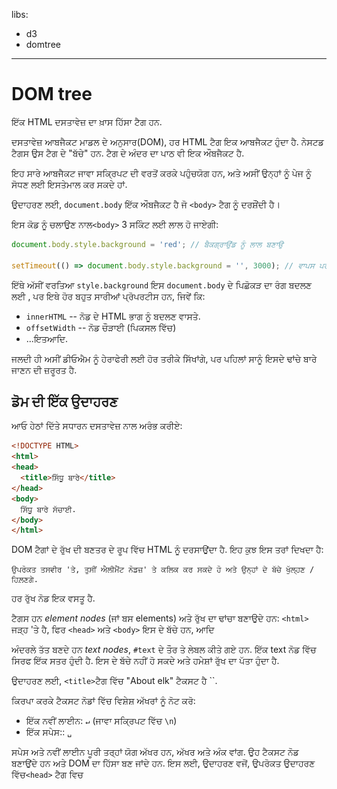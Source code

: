 libs:
  - d3
  - domtree

---

# DOM tree

ਇੱਕ HTML ਦਸਤਾਵੇਜ਼ ਦਾ ਖ਼ਾਸ ਹਿੱਸਾ ਟੈਗ ਹਨ.

ਦਸਤਾਵੇਜ਼ ਆਬਜੈਕਟ ਮਾਡਲ ਦੇ ਅਨੁਸਾਰ(DOM), ਹਰ HTML ਟੈਗ ਇਕ ਆਬਜੈਕਟ ਹੁੰਦਾ ਹੈ. ਨੇਸਟਡ ਟੈਗਸ ਉਸ ਟੈਗ ਦੇ "ਬੱਚੇ" ਹਨ. ਟੈਗ ਦੇ ਅੰਦਰ ਦਾ ਪਾਠ ਵੀ ਇਕ ਔਬਜੈਕਟ ਹੈ.

ਇਹ ਸਾਰੇ ਆਬਜੈਕਟ ਜਾਵਾ ਸਕ੍ਰਿਪਟ ਦੀ ਵਰਤੋਂ ਕਰਕੇ ਪਹੁੰਚਯੋਗ ਹਨ, ਅਤੇ ਅਸੀਂ ਉਨ੍ਹਾਂ ਨੂੰ ਪੇਜ ਨੂੰ ਸੋਧਣ ਲਈ ਇਸਤੇਮਾਲ ਕਰ ਸਕਦੇ ਹਾਂ.

ਉਦਾਹਰਣ ਲਈ, `document.body` ਇੱਕ ਔਬਜੈਕਟ ਹੈ ਜੋ `<body>` ਟੈਗ ਨੂੰ ਦਰਸ਼ੌਂਦੀ ਹੈ।

ਇਸ ਕੋਡ ਨੂੰ ਚਲਾਉਣ ਨਾਲ`<body>` 3 ਸਕਿੰਟ ਲਈ ਲਾਲ ਹੋ ਜਾਏਗੀ:

```js run
document.body.style.background = 'red'; // ਬੈਕਗ੍ਰਾਉਂਡ ਨੂੰ ਲਾਲ ਬਣਾਉ

setTimeout(() => document.body.style.background = '', 3000); // ਵਾਪਸ ਪਰਤੋ
```

ਇੱਥੇ ਅੱਸੀਂ ਵਰਤਿਆ `style.background` ਇਸ `document.body` ਦੇ ਪਿਛੋਕੜ ਦਾ ਰੰਗ ਬਦਲਣ ਲਈ , ਪਰ ਇਥੇ ਹੋਰ ਬਹੁਤ ਸਾਰੀਆਂ ਪ੍ਰੋਪਰਟੀਸ ਹਨ, ਜਿਵੇਂ ਕਿ:

- `innerHTML` -- ਨੋਡ ਦੇ HTML ਭਾਗ ਨੂੰ ਬਦਲਣ ਵਾਸਤੇ.
- `offsetWidth` -- ਨੋਡ ਚੌੜਾਈ (ਪਿਕਸਲ ਵਿੱਚ)
- ...ਇਤਆਦਿ.

ਜਲਦੀ ਹੀ ਅਸੀਂ ਡੀਓਐਮ ਨੂੰ ਹੇਰਾਫੇਰੀ ਲਈ ਹੋਰ ਤਰੀਕੇ ਸਿੱਖਾਂਗੇ, ਪਰ ਪਹਿਲਾਂ ਸਾਨੂੰ ਇਸਦੇ ਢਾਂਚੇ ਬਾਰੇ ਜਾਣਨ ਦੀ ਜ਼ਰੂਰਤ ਹੈ.

## ਡੋਮ ਦੀ ਇੱਕ ਉਦਾਹਰਣ

ਆਓ ਹੇਠਾਂ ਦਿੱਤੇ ਸਧਾਰਨ ਦਸਤਾਵੇਜ਼ ਨਾਲ ਅਰੰਭ ਕਰੀਏ:

```html run no-beautify
<!DOCTYPE HTML>
<html>
<head>
  <title>ਸਿੱਧੂ ਬਾਰੇ</title>
</head>
<body>
  ਸਿੱਧੂ ਬਾਰੇ ਸੱਚਾਈ.
</body>
</html>
```

DOM ਟੈਗਾਂ ਦੇ ਰੁੱਖ ਦੀ ਬਣਤਰ ਦੇ ਰੂਪ ਵਿੱਚ HTML ਨੂੰ ਦਰਸਾਉਂਦਾ ਹੈ. ਇਹ ਕੁਝ ਇਸ ਤਰਾਂ ਦਿਖਦਾ ਹੈ:

<div class="domtree"></div>

<script>
let node1 = {"name":"HTML","nodeType":1,"children":[{"name":"HEAD","nodeType":1,"children":[{"name":"#text","nodeType":3,"content":"\n  "},{"name":"TITLE","nodeType":1,"children":[{"name":"#text","nodeType":3,"content":"About elk"}]},{"name":"#text","nodeType":3,"content":"\n"}]},{"name":"#text","nodeType":3,"content":"\n"},{"name":"BODY","nodeType":1,"children":[{"name":"#text","nodeType":3,"content":"\n  The truth about elk.\n\n\n"}]}]}

drawHtmlTree(node1, 'div.domtree', 690, 320);
</script>

```online
ਉਪਰੋਕਤ ਤਸਵੀਰ 'ਤੇ, ਤੁਸੀਂ ਐਲੀਮੈਂਟ ਨੋਡਜ਼' ਤੇ ਕਲਿਕ ਕਰ ਸਕਦੇ ਹੋ ਅਤੇ ਉਨ੍ਹਾਂ ਦੇ ਬੱਚੇ ਖੁੱਲ੍ਹਣ / ਹਿਲ਼ਣਗੇ.
```

ਹਰ ਰੁੱਖ ਨੋਡ ਇਕ ਵਸਤੂ ਹੈ.

ਟੈਗਸ ਹਨ *element nodes* (ਜਾਂ ਬਸ elements) ਅਤੇ ਰੁੱਖ ਦਾ ਢਾਂਚਾ ਬਣਾਉਦੇ ਹਨ: `<html>` ਜੜ੍ਹ 'ਤੇ ਹੈ, ਫਿਰ `<head>` ਅਤੇ `<body>`  ਇਸ ਦੇ ਬੱਚੇ ਹਨ, ਆਦਿ

ਅੰਦਰਲੇ ਤੱਤ ਬਣਦੇ ਹਨ *text nodes*,  `#text` ਦੇ ਤੌਰ ਤੇ ਲੇਬਲ ਕੀਤੇ ਗਏ ਹਨ. ਇੱਕ text ਨੋਡ ਵਿੱਚ ਸਿਰਫ ਇੱਕ ਸਤਰ ਹੁੰਦੀ ਹੈ. ਇਸ ਦੇ ਬੱਚੇ ਨਹੀਂ ਹੋ ਸਕਦੇ ਅਤੇ ਹਮੇਸ਼ਾਂ ਰੁੱਖ ਦਾ ਪੱਤਾ ਹੁੰਦਾ ਹੈ.

ਉਦਾਹਰਣ ਲਈ, `<title>`ਟੈਗ ਵਿੱਚ "About elk"   ਟੈਕਸਟ ਹੈ ``.

ਕਿਰਪਾ ਕਰਕੇ ਟੈਕਸਟ ਨੋਡਾਂ ਵਿੱਚ ਵਿਸ਼ੇਸ਼ ਅੱਖਰਾਂ ਨੂੰ ਨੋਟ ਕਰੋ:

- ਇੱਕ ਨਵੀਂ ਲਾਈਨ: `↵` (ਜਾਵਾ ਸਕ੍ਰਿਪਟ ਵਿੱਚ `\n`)
- ਇੱਕ ਸਪੇਸ:: `␣`

ਸਪੇਸ ਅਤੇ ਨਵੀਂ ਲਾਈਨ ਪੂਰੀ ਤਰ੍ਹਾਂ ਯੋਗ ਅੱਖਰ ਹਨ, ਅੱਖਰ ਅਤੇ ਅੰਕ ਵਾਂਗ. ਉਹ ਟੈਕਸਟ ਨੋਡ ਬਣਾਉਂਦੇ ਹਨ ਅਤੇ DOM ਦਾ ਹਿੱਸਾ ਬਣ ਜਾਂਦੇ ਹਨ. ਇਸ ਲਈ, ਉਦਾਹਰਣ ਵਜੋਂ, ਉਪਰੋਕਤ ਉਦਾਹਰਣ ਵਿੱਚ`<head>` ਟੈਗ ਵਿਚ <title>` ਤੋਂ ਪਹਿਲਾਂ ਕੁਝ ਖਾਲੀ ਥਾਵਾਂ  ਹਨ`, ਅਤੇ ਉਹ ਟੈਕਸਟ ਇੱਕ `# ਟੈਕਸਟ` ਨੋਡ ਬਣ ਜਾਂਦਾ ਹੈ (ਇਸ ਵਿੱਚ ਇੱਕ ਨਵੀਂ ਲਾਈਨ ਹੈ ਅਤੇ ਕੁਝ ਖਾਲੀ ਥਾਂਵਾਂ ਹਨ).

ਇੱਥੇ ਸਿਰਫ ਦੋ ਉੱਚ-ਪੱਧਰ ਦੀਆਂ ਅਲਹਿਦਗੀਆਂ ਹਨ:
1. `<head>` ਤੋਂ ਪਹਿਲਾਂ ਖਾਲੀ ਥਾਂਵਾਂ ਅਤੇ ਨਵੀਂਆਂ ਲਾਈਨਾਂ ਨੂੰ ਇਤਿਹਾਸਕ ਕਾਰਨਾਂ ਕਰਕੇ ਨਜ਼ਰ ਅੰਦਾਜ਼ ਕੀਤਾ ਜਾਂਦਾ ਹੈ.
2.ਜੇ ਅਸੀਂ `</body> ਤੋਂ ਬਾਅਦ ਕੁਝ ਪਾਉਂਦੇ ਹਾਂ,ਤਦ ਉਹ ਆਪਣੇ ਆਪ ਹੀ `body` ਦੇ ਅੰਦਰ ਚਲੀ ਜਾਂਦੀ ਹੈ, ਅੰਤ ਵਿੱਚ, ਕਿਉਂਕਿ HTML ਸਪੇਕਿਫਿਕੇਸ਼ਨਾਂ ਦੀ ਜ਼ਰੂਰਤ ਹੈ ਕਿ ਸਾਰੀ ਸਮਗਰੀ `<body>` ਦੇ ਅੰਦਰ ਹੋਣੀ ਚਾਹੀਦੀ ਹੈ. ਇਸ ਲਈ `</body> ਤੋਂ ਬਾਅਦ ਕੋਈ ਥਾਂ ਨਹੀਂ ਹੋ ਸਕਦੀ.

ਹੋਰ ਮਾਮਲਿਆਂ ਵਿੱਚ ਸਭ ਕੁਝ ਸਿੱਧਾ ਹੁੰਦਾ ਹੈ-- ਜੇ ਦਸਤਾਵੇਜ਼ ਵਿਚ ਖਾਲੀ ਥਾਂਵਾਂ ਹਨ (ਬਿਲਕੁਲ ਕਿਸੇ ਕੈਰੇਕਟਰ ਵਾਂਗ), ਫਿਰ ਉਹ DOM ਵਿੱਚ ਟੈਕਸਟ ਨੋਡ ਬਣ ਜਾਂਦੇ ਹਨ, ਅਤੇ ਜੇ ਅਸੀਂ ਉਨ੍ਹਾਂ ਨੂੰ ਹਟਾ ਦਿੰਦੇ ਹਾਂ, ਤਾਂ ਕੋਈ ਵੀ ਨਹੀਂ।

ਇੱਥੇ ਕੋਈ ਸਪੇਸ-ਸਿਰਫ ਟੈਕਸਟ ਨੋਡ ਨਹੀਂ ਹਨ:

```html no-beautify
<!DOCTYPE HTML>
<html><head><title>ਭਗਵੰਤ ਬਾਰੇ</title></head><body>ਭਗਵੰਤ ਬਾਰੇ ਸੱਚਾਈ.</body></html>
```

<div class="domtree"></div>

<script>
let node2 = {"name":"HTML","nodeType":1,"children":[{"name":"HEAD","nodeType":1,"children":[{"name":"TITLE","nodeType":1,"children":[{"name":"#text","nodeType":3,"content":"About elk"}]}]},{"name":"BODY","nodeType":1,"children":[{"name":"#text","nodeType":3,"content":"The truth about elk."}]}]}

drawHtmlTree(node2, 'div.domtree', 690, 210);
</script>

```smart header="ਸਤਰ ਦੇ ਸ਼ੁਰੂ / ਅੰਤ ਅਤੇ ਖਾਲੀ ਥਾਵਾਂ ਤੇ ਖਾਲੀ ਥਾਂਵਾਂ ਅਕਸਰ ਟੂਲਸ ਵਿੱਚ ਲੁਕੀਆਂ ਹੁੰਦੀਆਂ ਹਨ"
ਬ੍ਰਾਜ਼ਰ ਟੂਲ (ਜਲਦੀ ਹੀ ਦੇਖਾਂਗੇ) ਜੋ ਕਿ ਡੋਮ ਨਾਲ ਕੰਮ ਕਰਦੇ ਹਨ ਆਮ ਤੌਰ ਤੇ ਟੈਕਸਟ ਦੇ ਸ਼ੁਰੂ / ਅੰਤ ਵਿਚ ਅਤੇ ਟੈਗਾਂ ਵਿਚਕਾਰ ਖਾਲੀ ਟੈਕਸਟ ਨੋਡ (ਲਾਈਨ-ਬਰੇਕਸ) ਨਹੀਂ ਦਿਖਾਉਂਦੇ..

ਡਿਵੈਲਪਰ ਟੂਲਸ ਇਸ ਤਰ੍ਹਾਂ ਸਕ੍ਰੀਨ ਸਪੇਸ ਨੂੰ ਸੇਵ ਕਰਦੇ ਹਨ.

ਹੋਰ DOM ਤਸਵੀਰਾਂ 'ਤੇ ਅਸੀਂ ਉਨ੍ਹਾਂ ਨੂੰ ਕਦੇ ਕਦੇ ਛੱਡ ਦਿੰਦੇ ਹਾਂ ਜਦੋਂ ਉਹ ਠੁਕਵੇ ਨਹੀਂ ਹੁੰਦੇ. ਅਜਿਹੀਆਂ ਖਾਲੀ ਥਾਵਾਂ ਆਮ ਤੌਰ ਤੇ ਇਹ ਪ੍ਰਭਾਵਤ ਨਹੀਂ ਕਰਦੀਆਂ ਕਿ ਦਸਤਾਵੇਜ਼ ਕਿਵੇਂ ਪ੍ਰਦਰਸ਼ਤ ਕੀਤਾ ਜਾਂਦਾ ਹੈ.
```

## ਸਵੈ-ਸੁਧਾਰ

ਜੇ ਬ੍ਰਾਜ਼ਰ ਖਰਾਬ ਐਚਟੀਐਮਐਲ ਦਾ ਸਾਹਮਣਾ ਕਰਦਾ ਹੈ, ਤਾਂ ਇਹ DOM ਬਣਾਉਣ ਵੇਲੇ ਆਪਣੇ ਆਪ ਇਸ ਨੂੰ ਸਹੀ ਕਰ ਦਿੰਦਾ ਹੈ.

ਉਦਾਹਰਣ ਦੇ ਲਈ, ਚੋਟੀ ਦਾ ਟੈਗ ਹਮੇਸ਼ਾਂ `<html> is ਹੁੰਦਾ ਹੈ. ਅਗਰ ਇਹ ਦਸਤਾਵੇਜ਼ ਵਿੱਚ ਮੌਜੂਦ ਨਹੀਂ ਹੈ, ਇਹ DOM ਵਿੱਚ ਮੌਜੂਦ ਹੋਵੇਗਾ, ਕਿਉਂਕਿ ਬ੍ਰਾਜ਼ਰ ਇਸਨੂੰ ਸ੍ਵਾ ਪ੍ਰਕਾਸ਼ਿਤ ਕਰੇਗਾ. ਇਹ ਹੀ <body> ਟੈਗ ਲਈ ਵੀ ਲਾਗੂ ਹੈ.

ਇੱਕ ਉਦਾਹਰਣ ਦੇ ਤੌਰ ਤੇ, ਜੇ HTML ਫਾਈਲ ਇੱਕ ਸਿੰਗਲ ਸ਼ਬਦ "ਹੈਲੋ" ਹੈ, ਤਾਂ ਬ੍ਰਾਜ਼ਰ ਇਸ ਨੂੰ `<html>` ਅਤੇ `<body> ਵਿੱਚ ਲਪੇਟ ਦੇਵੇਗਾ, ਅਤੇ ਲੋੜੀਂਦਾ` <title> ਜੋੜ ਦੇਵੇਗਾ, ਅਤੇ ਏਹ DOM ਕਰੇਗਾ:


<div class="domtree"></div>

<script>
let node3 = {"name":"HTML","nodeType":1,"children":[{"name":"HEAD","nodeType":1,"children":[]},{"name":"BODY","nodeType":1,"children":[{"name":"#text","nodeType":3,"content":"Hello"}]}]}

drawHtmlTree(node3, 'div.domtree', 690, 150);
</script>

ਡੀਓਐਮ ਬਣਾਉਣ ਵੇਲੇ, ਬਰਾਜ਼ਰ ਆਟੋਮੈਟਿਕਲੀ ਡੌਕੂਮੈਂਟ ਵਿਚ ਗਲਤੀਆਂ, ਟੈਗਸ ਬੰਦ ਕਰਨ ਤੇ ਹੋਰ ਇਸ ਤਰਾਂ ਆਪਣੇ ਆਪ ਸੁਧੀਕਰਨ ਕਰਦੇ ਹਨ.

ਬਿਨਾਂ ਬੰਦ ਟੈਗਾਂ ਵਾਲਾ ਇੱਕ ਦਸਤਾਵੇਜ਼:

```html no-beautify
<p>Hello
<li>Mom
<li>and
<li>Dad
```

...ਜਦੋਂ ਬ੍ਰਾਜ਼ਰ ਟੈਗਸ ਪੜ੍ਹਦਾ ਹੈ ਅਤੇ ਗੁੰਮਸ਼ੁਦਾ ਭਾਗਾਂ ਨੂੰ ਬਹਾਲ ਕਰਦਾ ਹੈ ਤਾਂ ਇਹ ਇੱਕ ਆਮ DOM ਬਣ ਜਾਵੇਗਾ.

<div class="domtree"></div>

<script>
let node4 = {"name":"HTML","nodeType":1,"children":[{"name":"HEAD","nodeType":1,"children":[]},{"name":"BODY","nodeType":1,"children":[{"name":"P","nodeType":1,"children":[{"name":"#text","nodeType":3,"content":"Hello"}]},{"name":"LI","nodeType":1,"children":[{"name":"#text","nodeType":3,"content":"Mom"}]},{"name":"LI","nodeType":1,"children":[{"name":"#text","nodeType":3,"content":"and"}]},{"name":"LI","nodeType":1,"children":[{"name":"#text","nodeType":3,"content":"Dad"}]}]}]}

drawHtmlTree(node4, 'div.domtree', 690, 360);
</script>

````warn header="Tables always have `<tbody>`"
<<<<<<< HEAD
ਇੱਕ ਦਿਲਚਸਪ "ਵਿਸ਼ੇਸ਼ ਕੇਸ" ਟੇਬਲ ਹੈ. DOM ਨਿਰਧਾਰਨ ਦੁਆਰਾ ਉਨ੍ਹਾਂ ਕੋਲ `<tbody>` ਹੋਣਾ ਲਾਜ਼ਮੀ ਹੈ, ਪਰ HTML ਟੈਕਸਟ (ਅਧਿਕਾਰਤ ਤੌਰ ਤੇ) ਇਸਨੂੰ ਛੱਡ ਸਕਦਾ ਹੈ. ਫੇਰ ਬਰਾਜ਼ਰ `<tbody>` ਨੂੰ ਆਪਣੇ-ਆਪ DOM ਵਿੱਚ  ਬਣਾਉਂਦਾ ਹੈ.
=======
An interesting "special case" is tables. By DOM specification they must have `<tbody>` tag, but HTML text may omit it. Then the browser creates `<tbody>` in the DOM automatically.
>>>>>>> ef8d576821ff28c69bfb7410dc79fd216b0a315b

HTML ਲਈ:

```html no-beautify
<table id="table"><tr><td>1</td></tr></table>
```

DOM- ਬਣਤਰ ਹੋ ਜਾਵੇਗੀ:
<div class="domtree"></div>

<script>
let node5 = {"name":"TABLE","nodeType":1,"children":[{"name":"TBODY","nodeType":1,"children":[{"name":"TR","nodeType":1,"children":[{"name":"TD","nodeType":1,"children":[{"name":"#text","nodeType":3,"content":"1"}]}]}]}]};

drawHtmlTree(node5,  'div.domtree', 600, 200);
</script>

<<<<<<< HEAD
ਤੁਸੀਂ ਵੇਖਿਆ? ਕਿਵੇ  <tbody>. ਪ੍ਰਗਟ ਹੋਇਆ. ਹੈਰਾਨੀ ਤੋਂ ਬਚਣ ਲਈ ਤੁਹਾਨੂੰ ਟੇਬਲਾਂ ਨਾਲ ਕੰਮ ਕਰਦੇ ਹੋਏ ਇਸ ਨੂੰ ਧਿਆਨ ਵਿੱਚ ਰੱਖਣਾ ਚਾਹੀਦਾ ਹੈ.
=======
You see? The `<tbody>` appeared out of nowhere. We should keep this in mind while working with tables to avoid surprises.
>>>>>>> ef8d576821ff28c69bfb7410dc79fd216b0a315b
````

## ਹੋਰ ਨੋਡ ਕਿਸਮਾਂ

ਐਲੀਮੈਂਟਸ ਅਤੇ ਟੈਕਸਟ ਨੋਡ ਤੋਂ ਇਲਾਵਾ ਕੁਝ ਹੋਰ ਨੋਡ ਕਿਸਮਾਂ ਹਨ.

ਉਦਾਹਰਣ ਲਈ, ਕਮੈਂਟਸ:

```html
<!DOCTYPE HTML>
<html>
<body>
 .
  <ol>
    <li>ਭਗਵੰਤ ਚੁਸਤ ਹੈ</li>
*!*
    <!-- ਕਮੈਂਟ -->
*/!*
    <li>...ਅਤੇ ਚਲਾਕ ਬੰਦਾ!</li>
  </ol>
</body>
</html>
```

<div class="domtree"></div>

<script>
<<<<<<< HEAD
let node6 = {"name":"HTML","nodeType":1,"children":[{"name":"HEAD","nodeType":1,"children":[]},{"name":"BODY","nodeType":1,"children":[{"name":"#text","nodeType":3,"content":"\n   ਭਗਵੰਤ ਬਾਰੇ ਸੱਚਾਈ.\n    "},{"name":"OL","nodeType":1,"children":[{"name":"#text","nodeType":3,"content":"\n      "},{"name":"LI","nodeType":1,"children":[{"name":"#text","nodeType":3,"content":"ਭਗਵੰਤ ਚੁਸਤ ਹੈ"}]},{"name":"#text","nodeType":3,"content":"\n      "},{"name":"#comment","nodeType":8,"content":"comment"},{"name":"#text","nodeType":3,"content":"\n      "},{"name":"LI","nodeType":1,"children":[{"name":"#text","nodeType":3,"content":"...ਅਤੇ ਚਲਾਕ ਬੰਦਾ!"}]},{"name":"#text","nodeType":3,"content":"\n    "}]},{"name":"#text","nodeType":3,"content":"\n  \n"}]}]};
=======
let node6 = {"name":"HTML","nodeType":1,"children":[{"name":"HEAD","nodeType":1,"children":[]},{"name":"BODY","nodeType":1,"children":[{"name":"#text","nodeType":3,"content":"\n  The truth about elk.\n  "},{"name":"OL","nodeType":1,"children":[{"name":"#text","nodeType":3,"content":"\n    "},{"name":"LI","nodeType":1,"children":[{"name":"#text","nodeType":3,"content":"An elk is a smart"}]},{"name":"#text","nodeType":3,"content":"\n    "},{"name":"#comment","nodeType":8,"content":"comment"},{"name":"#text","nodeType":3,"content":"\n    "},{"name":"LI","nodeType":1,"children":[{"name":"#text","nodeType":3,"content":"...and cunning animal!"}]},{"name":"#text","nodeType":3,"content":"\n  "}]},{"name":"#text","nodeType":3,"content":"\n\n\n"}]}]};
>>>>>>> ef8d576821ff28c69bfb7410dc79fd216b0a315b

drawHtmlTree(node6, 'div.domtree', 690, 500);
</script>

ਅਸੀਂ ਇੱਥੇ ਇਕ ਨਵੀਂ ਟ੍ਰੀ ਨੋਡ ਟਾਈਪ ਵੇਖ ਸਕਦੇ ਹਾਂ -- *ਕਮੈਂਟ ਨੋਡ*, `#comment` ਦੇ ਤੌਰ ਤੇ ਲੇਬਲ , ਦੋ ਟੈਕਸਟ ਨੋਡਾਂ ਦੇ ਵਿਚਕਾਰ.

ਅਸੀਂ ਸੋਚ ਸਕਦੇ ਹਾਂ -- ਕਿਉਂ ਇੱਕ ਟਿੱਪਣੀ ਡੀਓਐਮ ਵਿੱਚ ਸ਼ਾਮਲ ਕੀਤੀ ਗਈ ਹੈ? ਇਹ ਕਿਸੇ ਵੀ ਤਰੀਕੇ ਨਾਲ ਦਰਸ਼ਨੀ ਪ੍ਰਤੀਨਿਧਤਾ ਨੂੰ ਪ੍ਰਭਾਵਤ ਨਹੀਂ ਕਰਦਾ. ਪਰ ਇੱਥੇ ਇੱਕ ਨਿਯਮ ਹੈ - ਜੇ ਕੁਝ HTML ਵਿੱਚ ਹੈ, ਤਾਂ ਇਹ DOM ਟ੍ਰੀ ਵਿੱਚ ਵੀ ਹੋਣਾ ਚਾਹੀਦਾ ਹੈ.

**ਐਚਟੀਐਮਐਲ ਵਿੱਚ ਹਰ ਚੀਜ਼, ਇੱਥੋਂ ਤੱਕ ਕਿ ਟਿੱਪਣੀਆਂ ਵੀ, ਡੋਮ ਦਾ ਇੱਕ ਹਿੱਸਾ ਬਣ ਜਾਂਦੀਆਂ ਹਨ.**

<<<<<<< HEAD
ਇਥੋਂ ਤਕ ਕਿ ਐਚਟੀਐਮਐਲ ਦੇ ਬਹੁਤ ਸ਼ੁਰੂ ਵਿਚ  `<!DOCTYPE...>` ਨਿਰਦੇਸ਼ ਵੀ ਇਕ ਡੋਮ ਨੋਡ ਹੈ. ਇਹ <html> ਤੋਂ ਬਿਲਕੁਲ ਪਹਿਲਾਂ ਡੋਮ ਟ੍ਰੀ ਵਿਚ ਹੈ. ਅਸੀਂ ਉਸ ਨੋਡ ਨੂੰ ਛੂਹਣ ਨਹੀਂ ਜਾ ਰਹੇ, ਅਸੀਂ ਇਸ ਕਾਰਨ ਕਰਕੇ ਇਸ ਨੂੰ ਚਿੱਤਰਾਂ 'ਤੇ ਨਹੀਂ ਵਖਾਉਂਦੇ, ਪਰ ਇਹ ਉਥੇ ਹੈ.
=======
Even the `<!DOCTYPE...>` directive at the very beginning of HTML is also a DOM node. It's in the DOM tree right before `<html>`. Few people know about that. We are not going to touch that node, we even don't draw it on diagrams, but it's there.
>>>>>>> ef8d576821ff28c69bfb7410dc79fd216b0a315b

Document ਦਸਤਾਵੇਜ਼ `ਇਕਾਈ ਜੋ ਪੂਰੇ ਦਸਤਾਵੇਜ਼ ਨੂੰ ਦਰਸਾਉਂਦੀ ਹੈ, ਰਸਮੀ ਤੌਰ 'ਤੇ, ਇੱਕ ਡੋਮ ਨੋਡ ਵੀ ਹੈ.

ਇੱਥੇ [12 ਨੋਡ ਕਿਸਮਾਂ] ਹਨ(https://dom.spec.whatwg.org/#node). ਅਭਿਆਸ ਵਿੱਚ ਅਸੀਂ ਆਮ ਤੌਰ ਤੇ ਉਨ੍ਹਾਂ ਵਿੱਚੋਂ 4 ਨਾਲ ਹੀ ਕੰਮ ਕਰਦੇ ਹਾਂ:

1. `document` -- DOM ਵਿੱਚ "ਪ੍ਰਵੇਸ਼ ਬਿੰਦੂ".
2. element nodes -- HTML- ਟੈਗਸ, ਰੁੱਖ ਦੇ ਬਣਤਰ ਤਰਾਂ.
3. text nodes -- ਟੈਕਸਟ.
4. comments -- ਕਈ ਵਾਰ ਅਸੀਂ ਉਥੇ ਜਾਣਕਾਰੀ ਪਾ ਸਕਦੇ ਹਾਂ, ਇਹ ਪ੍ਰਦਰਸ਼ਿਤ ਨਹੀਂ ਕੀਤੀ ਜਾਏਗੀ, ਪਰ ਜੇਐਸ ਇਸ ਨੂੰ ਡੋਮ ਤੋਂ ਪੜ੍ਹ ਸਕਦਾ ਹੈ.

## ਇਸ ਨੂੰ ਆਪਣੇ ਆਪ ਲਈ ਵੇਖੋ

ਡੀਓਐਮ ਡੰਚੇ ਨੂੰ ਰੀਅਲ-ਟਾਈਮ ਵਿੱਚ ਵੇਖਣ ਲਈ, [ਲਾਈਵ ਡੋਮ ਵਿਉਅਰ] ਦੇਖੋ.(http://software.hixie.ch/utilities/js/live-dom-viewer/). ਸਿਰਫ ਦਸਤਾਵੇਜ਼ ਟਾਈਪ ਕਰੋ, ਅਤੇ ਇਹ ਇਕਦਮ DOM ਦੇ ਰੂਪ ਵਿਚ ਦਿਖਾਈ ਦੇਵੇਗਾ.

DOM ਦੀ ਪੜਚੋਲ ਕਰਨ ਦਾ ਇਕ ਹੋਰ ਤਰੀਕਾ ਹੈ ਬ੍ਰਾਜ਼ਰ ਡਿਵੈਲਪਰ ਟੂਲਸ ਦੀ ਵਰਤੋਂ ਕਰਨਾ. ਦਰਅਸਲ, ਡਵੈਲਪਮੇਂਟ ਕਰਨ ਵੇਲੇ ਅਸੀਂ ਇਹੀ ਵਰਤਦੇ ਹਾਂ.

ਅਜਿਹਾ ਕਰਨ ਲਈ, ਏਹ ਵੈੱਬ ਪੇਜ ਖੋਲ੍ਹੋ [elk.html] (elk.html), ਬ੍ਰਾਜ਼ਰ ਡਿਵੈਲਪਰ ਟੂਲ ਨੂੰ ਚਾਲੂ ਕਰੋ ਅਤੇ ਐਲੀਮੈਂਟਸ ਟੈਬ ਤੇ ਜਾਓ.

ਇਹ ਇਸ ਤਰਾਂ ਦਿਖਣਾ ਚਾਹੀਦਾ ਹੈ:

![](elk.svg)

ਤੁਸੀਂ ਡੋਮ ਦੇਖ ਸਕਦੇ ਹੋ, ਐਲੀਮੈਂਟਸ ਤੇ ਕਲਿਕ ਕਰ ਸਕਦੇ ਹੋ, ਉਹਨਾਂ ਦੇ ਵੇਰਵੇ ਵੇਖ ਸਕਦੇ ਹੋ ਆਦਿ.
ਕਿਰਪਾ ਕਰਕੇ ਯਾਦ ਰੱਖੋ ਕਿ ਡਿਵੈਲਪਰ ਟੂਲਸ ਵਿੱਚ DOM ਬਣਤਰ ਸਰਲ ਬਣਾਈ ਗਈ ਹੈ.ਟੈਕਸਟ ਨੋਡਸ ਟੈਕਸਟ ਵਾਂਗ ਦਿਖਾਇਆ ਜਾਂਦਾ ਹੈ.ਅਤੇ ਇੱਥੇ ਕੋਈ ਵੀ "ਖਾਲੀ" (ਸਿਰਫ ਸਪੇਸ) ਟੈਕਸਟ ਨੋਡ ਨਹੀਂ ਹਨ. ਇਹ ਵਧੀਆ ਹੈ, ਕਿਉਂਕਿ ਜ਼ਿਆਦਾਤਰ ਸਮੇਂ ਅਸੀਂ ਐਲੀਮੈਂਟ ਨੋਡਸ ਵਿੱਚ ਦਿਲਚਸਪੀ ਲੈਂਦੇ ਹਾਂ.

ਕਲਿਕ ਕਰੋ <span class="devtools" style="background-position:-328px -124px"></span> ਖੱਬੇ-ਉੱਪਰਲੇ ਕੋਨੇ 'ਤੇ ਬਟਨ ਸਾਨੂੰ ਮਾਉਸ ਦੀ ਵਰਤੋਂ ਕਰਦੇ ਹੋਏ ਵੈਬਪੰਨੇ ਤੋਂ ਨੋਡ ਚੁਣਨ ਦੀ ਆਗਿਆ ਦਿੰਦਾ ਹੈ (ਜਾਂ ਹੋਰ ਪੁਆਇੰਟਰ ਉਪਕਰਣ) ਅਤੇ "ਜਾਂਚ" ਕਰੋ (ਅੱਤੇ ਐਲੀਮੈਂਟਸ ਟੈਬ ਵਿੱਚ ਸਕ੍ਰੌਲ ਕਰੋ). ਇਹ ਬਹੁਤ ਵਧੀਆ ਕੰਮ ਕਰਦਾ ਹੈ ਜਦੋਂ ਸਾਡੇ ਕੋਲ ਇੱਕ ਵਿਸ਼ਾਲ HTML ਪੇਜ (ਅਤੇ ਇਸ ਨਾਲ ਸੰਬੰਧਿਤ ਵਿਸ਼ਾਲ DOM) ਹੋਵੇ ਅਤੇ ਅਸੀਂ ਇਸ ਵਿੱਚ ਕਿਸੇ ਵਿਸ਼ੇਸ਼ ਤੱਤ ਦੀ ਜਗ੍ਹਾ ਨੂੰ ਵੇਖਣਾ ਚਾਹਾਂਗੇ..

ਅਜਿਹਾ ਕਰਨ ਦਾ ਇਕ ਹੋਰ ਤਰੀਕਾ ਵੈਬਪੰਨੇ ਤੇ ਸਿਰਫ ਸੱਜਾ ਕਲਿੱਕ ਕਰਨਾ ਅਤੇ ਪ੍ਰਸੰਗ ਮੀਨੂੰ ਵਿੱਚ "inspect" ਦੀ ਚੋਣ ਕਰਨਾ ਹੋਵੇਗਾ.

![](inspect.svg)

ਟੂਲਜ਼ ਦੇ ਸੱਜੇ ਪਾਸੇ ਹੇਠਾਂ ਉਪ-ਟੈਬਾਂ ਹਨ:
- **Styles** --ਅਸੀਂ ਨਿਯਮ ਦੁਆਰਾ ਮੌਜੂਦਾ ਐਲੀਮੈਂਟ ਨਿਯਮ ਤੇ CSS ਲਾਗੂ ਕੀਤੇ ਵੇਖ ਸਕਦੇ ਹਾਂ, ਬਿਲਟ-ਇਨ ਰੂਲਜ਼ ਸਮੇਤ (gray). ਲਗਭਗ ਹਰ ਚੀਜ ਨੂੰ ਅੰਦਰ-ਅੰਦਰ ਸੰਪਾਦਿਤ ਕੀਤਾ ਜਾ ਸਕਦਾ ਹੈ, ਹੇਠ ਦਿੱਤੇ ਬਕਸੇ ਦੇ ਮਾਪ / ਮਾਰਜਿਨ / ਪੈਡਿੰਗਸ ਸਮੇਤ.
- **Computed** -- ਪਰੋਪੇਰਟੀਸ ਦੇ ਅਨੁਸਾਰ ਏਲੇਮੈਂਟ ਉੱਤੇ CSS ਲਾਗੂ ਕਰਨ ਲਈ: ਹਰੇਕ ਪਰੋਪੇਰਟੀਸ ਲਈ ਅਸੀਂ ਇੱਕ ਨਿਯਮ ਵੇਖ ਸਕਦੇ ਹਾਂ (CSS ਵਿਰਾਸਤ ਅਤੇ ਇਸ ਸਮੇਤ) ਨੂੰ.
- **Event Listeners** -- DOM ਤੱਤ ਨਾਲ ਜੁੜੇ ਇਵੈਂਟ ਸਰੋਤਿਆਂ ਨੂੰ ਵੇਖਣ ਲਈ ਇਸ (ਈਸਨੂੰ ਟਿਟੋਰਿਅਲ ਦੇ ਅਗਲੇ ਹਿੱਸੇ ਵਿੱਚ ਕਵਰ ਕਰਾਂਗੇ).
- ...ਇਤਆਦਿ.

ਉਨ੍ਹਾਂ ਦਾ ਅਧਿਐਨ ਕਰਨ ਦਾ ਸਭ ਤੋਂ ਵਧੀਆ ਤਰੀਕਾ ਹੈ ਇਧਰ ਉਧਰ ਕਲਿੱਕ ਕਰਨਾ. ਬਹੁਤੇ ਮੁੱਲ ਜਗ੍ਹਾ-ਜਗ੍ਹਾ ਸੰਪਾਦਿਤ ਕੀਤੇ ਜਾ ਸਕਦੇ ਹਨ.ਗ੍ਹਾ ਸੰਪਾਦਿਤ ਕੀਤੇ ਜਾ ਸਕਦੇ ਹਨ.

## ਕੰਸੋਲ ਨਾਲ ਗੱਲਬਾਤ

ਜਿਵੇਂ ਕਿ ਅਸੀਂ ਡੋਮ ਚ ਕੰਮ ਕਰਦੇ ਹਾਂ, ਅਸੀਂ ਇਸ ਵਿਚ ਜਾਵਾ ਸਕ੍ਰਿਪਟ ਵੀ ਲਾਗੂ ਕਰਨਾ ਚਾਹ ਸਕਦੇ ਹਾਂ. ਜਿਵੇ ਕੀ: ਨੋਡ ਪ੍ਰਾਪਤ ਕਰੋ ਅਤੇ ਇਸ ਨੂੰ ਸੋਧਣ ਲਈ ਕੁਝ ਕੋਡ ਚਲਾਓ, ਨਤੀਜਾ ਵੇਖਣ ਲਈ. ਐਲੀਮੈਂਟਸ ਟੈਬ ਅਤੇ ਕੰਸੋਲ ਦੇ ਵਿਚਕਾਰ ਸ੍ਵਿਚ ਕਰਨ ਲਈ ਇੱਥੇ ਕੁਝ ਸੁਝਾਅ ਹਨ.

ਸ਼ੁਰੂਆਤ ਲਈ:

1. ਐਲੀਮੈਂਟਸ ਟੈਬ ਵਿੱਚ ਪਹਿਲਾਂ `<li>` ਦੀ ਚੋਣ ਕਰੋ.
2. `ਕੁੰਜੀ: Esc` ਦਬਾਓ - ਇਹ ਐਲੀਮੈਂਟਸ ਟੈਬ ਦੇ ਬਿਲਕੁਲ ਹੇਠਾਂ ਕੰਸੋਲ ਖੋਲ੍ਹੇਗੀ.

ਹੁਣ ਆਖਰੀ ਚੁਣਿਆ ਚੁਣਿਆ ਤੱਤ `$0` ਦੇ ਰੂਪ ਵਿੱਚ ਉਪਲਬਧ ਹੈ, ਪਹਿਲਾਂ ਚੁਣਿਆ  `$1` ਆਦਿ ਹੈ.

ਅਸੀਂ ਉਨ੍ਹਾਂ ਤੇ ਕਮਾਂਡਾਂ ਚਲਾ ਸਕਦੇ ਹਾਂ. ਉਦਾਹਰਣ ਦੇ ਲਈ, `$0.style.background = 'red'` ਚੁਣੀ ਸੂਚੀ ਆਈਟਮ ਨੂੰ ਲਾਲ ਬਣਾ ਦਿੰਦਾ ਹੈ:

![](domconsole0.svg)

ਕੰਸੋਲ ਵਿੱਚ ਐਲੀਮੈਂਟਸ ਤੋਂ ਨੋਡ ਇਸ ਤਰ੍ਹਾਂ ਪ੍ਰਾਪਤ ਕਰਦਾ ਹੈ.

ਇਥੇ ਇਕ ਮੁੜਨ ਦਾ ਰਸਤਾ ਵੀ ਹੈ. ਜੇ ਇੱਕ DOM ਨੋਡ ਦਾ ਹਵਾਲਾ ਦੇਣ ਵਾਲਾ ਕੋਈ ਵੇਰੀਏਬਲ ਹੈ, ਤਾਂ ਅਸੀਂ ਕਮਾਂਡ ਦੀ ਵਰਤੋਂ ਕਰ ਸਕਦੇ ਹਾਂ `inspect(node)` ਇਸ ਨੂੰ ਐਲੀਮੈਂਟਸ ਪੈਨ ਵਿੱਚ ਵੇਖਣ ਲਈ ਕਨਸੋਲ ਦਵਾਰਾ.

ਜਾਂ ਅਸੀਂ ਕੰਸੋਲ ਵਿੱਚ DOM ਨੋਡ ਨੂੰ ਆਉਟਪੁੱਟ ਕਰ ਸਕਦੇ ਹਾਂ ਅਤੇ "ਇਨ-ਪਲੇਸ" ਜਿਵੇਂ, `document.body` ਦੀ ਪੜਚੋਲ ਕਰੋ ਹੇਠ ਅਨੁਸਾਰ:

![](domconsole1.svg)

ਇਹ ਬੇਸ਼ਕ ਡੀਬੱਗਿੰਗ ਉਦੇਸ਼ਾਂ ਲਈ ਹੈ. ਅਗਲੇ ਅਧਿਆਇ ਤੋਂ ਅਸੀਂ ਜਾਵਾ ਸਕ੍ਰਿਪਟ ਦੀ ਵਰਤੋਂ ਕਰਦੇ ਹੋਏ DOM ਤੱਕ ਪਹੁੰਚ ਅਤੇ ਸੰਸ਼ੋਧਨ ਕਰਾਂਗੇ.

ਬ੍ਰਾਜ਼ਰ ਡਿਵੈਲਪਰ ਟੂਲ ਵਿਕਾਸ ਵਿਚ ਵੱਡੀ ਸਹਾਇਤਾ ਹਨ: ਅਸੀਂ ਡੋਮ ਦੀ ਪੜਚੋਲ ਕਰ ਸਕਦੇ ਹਾਂ, ਚੀਜ਼ਾਂ ਦੀ ਕੋਸ਼ਿਸ਼ ਕਰ ਸਕਦੇ ਹਾਂ ਅਤੇ ਦੇਖ ਸਕਦੇ ਹਾਂ ਕਿ ਕੀ ਗਲਤ ਹੋਇਆ ਹੈ.

## ਸਾਰ

ਇੱਕ HTML / XML ਦਸਤਾਵੇਜ਼ DOM ਟਰੀ ਦੇ ਰੂਪ ਵਿੱਚ ਬ੍ਰਾਜ਼ਰ ਦੇ ਅੰਦਰ ਪ੍ਰਸਤੁਤ ਕੀਤਾ ਜਾਂਦਾ ਹੈ.

- ਟੈਗਸ ਐਲੀਮੈਂਟ ਨੋਡ ਬਣ ਜਾਂਦੇ ਹਨ ਅਤੇ ਬਣਤਰ ਦਾ ਨਿਰਮਾਣ ਕਰਦੇ ਹਨ.
- ਟੈਕਸਟ ਟੈਕਸਟ ਨੋਡ ਬਣ ਜਾਂਦਾ ਹੈ.
- ...ਆਦਿ, HTML ਵਿੱਚ ਹਰ ਚੀਜ ਦੀ ਡੋਮ ਵਿੱਚ ਆਪਣੀ ਜਗ੍ਹਾ ਹੁੰਦੀ ਹੈ, ਟਿੱਪਣੀਆਂ ਵੀ.

ਅਸੀਂ ਡੀਓਐਮ ਦਾ ਮੁਆਇਨਾ ਕਰਨ ਅਤੇ ਇਸ ਨੂੰ ਦਸਤੀ ਸੰਸ਼ੋਧਿਤ ਕਰਨ ਲਈ ਡਵੈਲਪਰ ਟੂਲਸ ਦੀ ਵਰਤੋਂ ਕਰ ਸਕਦੇ ਹਾਂ.

ਇੱਥੇ ਅਸੀਂ ਮੁਢਲੀਆਂ ਗੱਲਾਂ ਨੂੰ ਕਵਰ ਕੀਤਾ, ਸ਼ੁਰੂ ਕਰਨ ਲਈ ਸਭ ਤੋਂ ਵੱਧ ਵਰਤੇ ਜਾਂਦੇ ਅਤੇ ਮਹੱਤਵਪੂਰਨ ਕੰਮ. ਤੇ ਕ੍ਰੋਮ ਡਿਵੈਲਪਰ ਟੂਲਸ ਬਾਰੇ ਇੱਕ ਵਿਆਪਕ ਦਸਤਾਵੇਜ਼ ਹੈ <https://developers.google.com/web/tools/chrome-devtools>. ਸਾਧਨਾਂ ਨੂੰ ਸਿੱਖਣ ਦਾ ਸਭ ਤੋਂ ਉੱਤਮ ਡੰਗ ਹੈ ਇਧਰ ਉਧਰ ਕਲਿੱਕ ਕਰਨਾ, ਅੱਤੇ ਮੀਨੂ ਪੜ੍ਹਨਾ: ਜ਼ਿਆਦਾਤਰ ਵਿਕਲਪ ਸਪੱਸ਼ਟ ਹਨ. ਬਾਅਦ ਵਿੱਚ, ਜਦੋਂ ਤੁਸੀਂ ਉਨ੍ਹਾਂ ਨੂੰ ਜਾਣ ਲਓਗੇ , ਤਾਂ ਡੌਕਸ ਨੂੰ ਪੜ੍ਹੋ ਅਤੇ ਬਾਕੀ ਵਿਕਲਪਾਂ ਨੂੰ ਚੁਣੋ.

ਡੋਮ ਨੋਡਾਂ ਵਿਚ ਪ੍ਰੋਪਰਟੀਸ ਅਤੇ ਮੇਥਡਸ ਹੁੰਦੇ ਹਨ ਜੋ ਸਾਨੂੰ ਉਨ੍ਹਾਂ ਵਿਚਕਾਰ ਯਾਤਰਾ ਕਰਨ ਦਿੰਦੇ ਹਨ, ਉਹਨਾਂ ਨੂੰ ਸੋਧੋ, ਪੇਜ ਦੇ ਦੁਆਲੇ ਘੁੰਮੋ, ਅਤੇ ਹੋਰ ਬਹੁਤ ਕੁਝ. ਅਸੀਂ ਅਗਲੇ ਅਧਿਆਵਾਂ ਵਿਚ ਉਨ੍ਹਾਂ ਨੂੰ ਦੇਖਾਂਗੇ.
